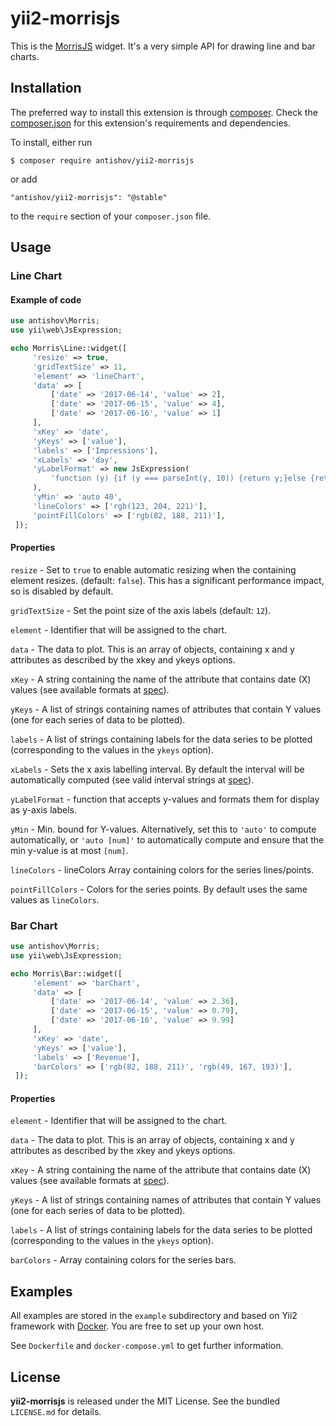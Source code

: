 yii2-morrisjs
===================

This is the [MorrisJS](http://morrisjs.github.io/morris.js/index.html) widget. It's a very simple API for drawing line and bar charts.

## Installation

The preferred way to install this extension is through [composer](http://getcomposer.org/download/). Check the [composer.json](https://github.com/antishov/yii2-morrisjs/blob/master/composer.json) for this extension's requirements and dependencies.

To install, either run

```
$ composer require antishov/yii2-morrisjs
```

or add

```
"antishov/yii2-morrisjs": "@stable"
```

to the `require` section of your `composer.json` file.

## Usage

### Line Chart

#### Example of code
```php
use antishov\Morris;
use yii\web\JsExpression;

echo Morris\Line::widget([
     'resize' => true,
     'gridTextSize' => 11,
     'element' => 'lineChart',
     'data' => [
         ['date' => '2017-06-14', 'value' => 2],
         ['date' => '2017-06-15', 'value' => 4],
         ['date' => '2017-06-16', 'value' => 1]
     ],
     'xKey' => 'date',
     'yKeys' => ['value'],
     'labels' => ['Impressions'],
     'xLabels' => 'day',
     'yLabelFormat' => new JsExpression(
         'function (y) {if (y === parseInt(y, 10)) {return y;}else {return "";}}'
     ),
     'yMin' => 'auto 40',
     'lineColors' => ['rgb(123, 204, 221)'],
     'pointFillColors' => ['rgb(82, 188, 211)'],
 ]);
```

#### Properties
`resize` - Set to `true` to enable automatic resizing when the containing element resizes. (default: `false`). This has a significant performance impact, so is disabled by default.

`gridTextSize` - Set the point size of the axis labels (default: `12`).

`element` - Identifier that will be assigned to the chart.

`data` - The data to plot. This is an array of objects, containing x and y attributes as described by the xkey and ykeys options. 

`xKey` - A string containing the name of the attribute that contains date (X) values (see available formats at [spec](http://morrisjs.github.io/morris.js/lines.html)).

`yKeys` - A list of strings containing names of attributes that contain Y values (one for each series of data to be plotted).

`labels` - A list of strings containing labels for the data series to be plotted (corresponding to the values in the `ykeys` option).

`xLabels` - Sets the x axis labelling interval. By default the interval will be automatically computed  (see valid interval strings at [spec](http://morrisjs.github.io/morris.js/lines.html)).

`yLabelFormat` -  function that accepts y-values and formats them for display as y-axis labels.
 
`yMin` - Min. bound for Y-values. Alternatively, set this to `'auto'` to compute automatically, or `'auto [num]'` to automatically compute and ensure that the min y-value is at most `[num]`.
  
`lineColors` - lineColors	Array containing colors for the series lines/points.

`pointFillColors` - Colors for the series points. By default uses the same values as `lineColors`.


### Bar Chart

``` php
use antishov\Morris;
use yii\web\JsExpression;

echo Morris\Bar::widget([
     'element' => 'barChart',
     'data' => [
         ['date' => '2017-06-14', 'value' => 2.36],
         ['date' => '2017-06-15', 'value' => 0.79],
         ['date' => '2017-06-16', 'value' => 9.99]
     ],
     'xKey' => 'date',
     'yKeys' => ['value'],
     'labels' => ['Revenue'],
     'barColors' => ['rgb(82, 188, 211)', 'rgb(49, 167, 193)'],
 ]);
```
#### Properties
`element` - Identifier that will be assigned to the chart.

`data` - The data to plot. This is an array of objects, containing x and y attributes as described by the xkey and ykeys options. 

`xKey` - A string containing the name of the attribute that contains date (X) values (see available formats at [spec](http://morrisjs.github.io/morris.js/lines.html)).

`yKeys` - A list of strings containing names of attributes that contain Y values (one for each series of data to be plotted).

`labels` - A list of strings containing labels for the data series to be plotted (corresponding to the values in the `ykeys` option).

`barColors` - Array containing colors for the series bars.

## Examples

All examples are stored in the `example` subdirectory and based on Yii2 framework with [Docker](https://www.docker.com/). 
You are free to set up your own host. 

See `Dockerfile` and `docker-compose.yml` to get further information.

## License

**yii2-morrisjs** is released under the MIT License. See the bundled `LICENSE.md` for details.